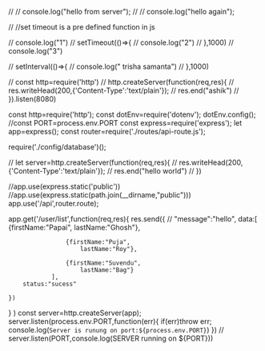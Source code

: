 // // console.log("hello from server");
// // console.log("hello again");

// //set timeout is a pre defined function in js

// console.log("1")
// setTimeout(()=>{
//     console.log("2")
// },1000)
// console.log("3")

// setInterval(()=>{
//         console.log(" trisha samanta")
//     },1000)


// const http=require('http')
// http.createServer(function(req,res){
//     res.writeHead(200,{'Content-Type':'text/plain'});
//     res.end("ashik")
// }).listen(8080)



const http=require('http');
const dotEnv=require('dotenv');
dotEnv.config();
//const PORT=process.env.PORT
const express=require('express');
let app=express();
const router=require('./routes/api-route.js');

require('./config/database')();

// let server=http.createServer(function(req,res){
//     res.writeHead(200,{'Content-Type':'text/plain'});
//     res.end("hello world")
// })

//app.use(express.static('public'))
//app.use(express.static(path.join(__dirname,"public")))
app.use('/api',router.route);

app.get('/user/list',function(req,res){
    res.send({
        // "message":"hello",
        data:[
                    {firstName:"Papai", 
                        lastName:"Ghosh"},

                    {firstName:"Puja", 
                        lastName:"Roy"},

                    {firstName:"Suvendu",
                        lastName:"Bag"}
                ],
        status:"sucess"
        
    })
}
)
const server=http.createServer(app);
server.listen(process.env.PORT,function(err){
    if(err)throw err;
    console.log(`Server is runung on port:${process.env.PORT}`)
})
// server.listen(PORT,console.log(SERVER running on ${PORT}))
